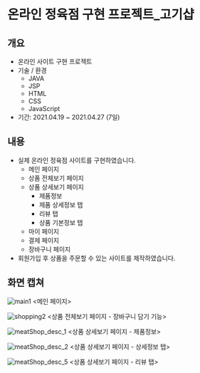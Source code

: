 # 온라인 정육점 구현 프로젝트_고기샵

## 개요
- 온라인 사이트 구현 프로젝트
- 기술 / 환경
  - JAVA
  - JSP
  - HTML
  - CSS
  - JavaScript
- 기간: 2021.04.19 ~ 2021.04.27 (7일)

## 내용
- 실제 온라인 정육점 사이트를 구현하였습니다.
  - 메인 페이지
  - 상품 전체보기 페이지
  - 상품 상세보기 페이지
    - 제품정보
    - 제품 상세정보 탭
    - 리뷰 탭
    - 상품 기본정보 탭
  - 마이 페이지 
  - 결제 페이지
  - 장바구니 페이지
- 회원가입 후 상품을 주문할 수 있는 사이트를 제작하였습니다.

## 화면 캡쳐
![main1](https://user-images.githubusercontent.com/84915765/204213855-ed912504-7558-40fe-924f-dc0b6f1da7cb.jpg)
<메인 페이지>

![shopping2](https://user-images.githubusercontent.com/84915765/204213827-604a60fa-fbf5-42ee-8091-9e5edcabc3a8.jpg)
<상품 전체보기 페이지 - 장바구니 담기 기능>

![meatShop_desc_1](https://user-images.githubusercontent.com/84915765/204213511-bcef121e-a29f-4f15-b6fe-f640c6dc6de2.jpg)
<상품 상세보기 페이지 - 제품정보>

![meatShop_desc_2](https://user-images.githubusercontent.com/84915765/204213587-f312b07a-64b1-4a77-a773-65442cf0ca3f.jpg)
<상품 상세보기 페이지 - 상세정보 탭>

![meatShop_desc_5](https://user-images.githubusercontent.com/84915765/204213873-a9bf174a-ef97-48d8-8485-801b1ae21493.jpg)
<상품 상세보기 페이지 - 리뷰 탭>




